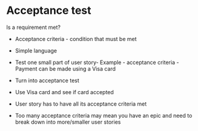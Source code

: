 # Acceptance test

Is a requirement met?

* Acceptance criteria - condition that must be met

* Simple language

* Test one small part of user story- Example - acceptance criteria - Payment can be made using a Visa card

- Turn into acceptance test

*  Use Visa card and see if card accepted

*  User story has to have all its acceptance criteria met

*  Too many acceptance criteria may mean you have an epic and need to break down into more/smaller user stories

